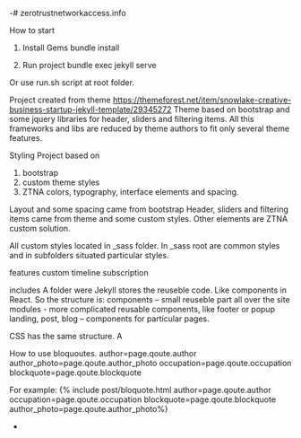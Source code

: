 -# zerotrustnetworkaccess.info

How to start

1. Install Gems
   bundle install

2. Run project
   bundle exec jekyll serve

Or use run.sh script at root folder.

Project created from theme https://themeforest.net/item/snowlake-creative-business-startup-jekyll-template/29345272
Theme based on bootstrap and some jquery libraries for header, sliders and filtering items. All this frameworks and libs are reduced by theme authors to fit only several theme features.

Styling
Project based on

1. bootstrap
2. custom theme styles
3. ZTNA colors, typography, interface elements and spacing.

Layout and some spacing came from bootstrap
Header, sliders and filtering items came from theme and some custom styles.
Other elements are ZTNA custom solution.

All custom styles located in \_sass folder. In \_sass root are common styles and in subfolders situated particular styles.

features
custom timeline
subscription

includes
A folder were Jekyll stores the reuseble code. Like components in React. So the structure is:
components – small reuseble part all over the site
modules - more complicated reusable components, like footer or popup
landing, post, blog – components for particular pages.

CSS has the same structure. A

How to use bloquoutes.
author=page.qoute.author
author_photo=page.qoute.author_photo
occupation=page.qoute.occupation
blockquote=page.qoute.blockquote

For example:
{% include post/bloquote.html author=page.qoute.author occupation=page.qoute.occupation blockquote=page.qoute.blockquote author_photo=page.qoute.author_photo%}

-
